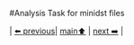 #Analysis Task for minidst files

| [:arrow_left: previous](../mpddstm/README.md)| [main:arrow_up:](../README.md) | [next :arrow_right:](../README.md) |

